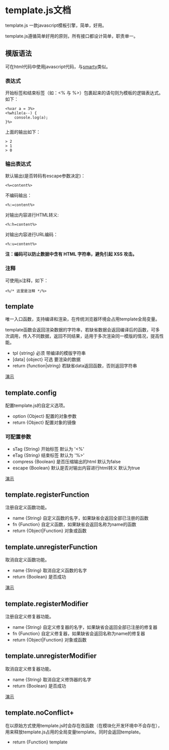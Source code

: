 # template.js文档
template.js 一款javascript模板引擎，简单，好用。

template.js遵循简单好用的原则，所有接口都设计简单，职责单一。

## 模版语法
可在html代码中使用javascript代码，与[smarty](http://www.smarty.net/)类似。

### 表达式
开始标签和结束标签（如：<% 与 %>）包裹起来的语句则为模板的逻辑表达式。如下：

	<%var a = 3%>
	<%while(a--) {
		console.log(a);
	}%>

上面的输出如下：

	> 2
	> 1
	> 0

### 输出表达式
默认输出(是否转码有escape参数决定)：

	<%=content%>

不编码输出：
	
	<%:=content%>

对输出内容进行HTML转义:

	<%:h=content%>

对输出内容进行URL编码：

	<%:u=content%>

**注：编码可以防止数据中含有 HTML 字符串，避免引起 XSS 攻击。**

### 注释
可使用js注释，如下：

	<%/* 这里是注释 */%>

## template

唯一入口函数，支持编译和渲染，在传统浏览器环境会占用template全局变量。

template函数会返回渲染数据的字符串，若缺省数据会返回编译后的函数，可多次调用，传入不同数据，返回不同结果，适用于多次渲染同一模版的情况，提高性能。

- tpl {string} 必须 带编译的模版字符串
- [data] {object} 可选 要渲染的数据
- return {function|string} 若缺省data返回函数，否则返回字符串

[演示](../demo/basic.html)

## template.config
配置template.js的自定义选项。

- option {Object} 配置的对象参数
- return {Object} 配置对象的镜像

### 可配置参数

- sTag {String} 开始标签 默认为 '<%'
- eTag {String} 结束标签 默认为 '%>'
- compress {Boolean} 是否压缩输出的html 默认为false
- escape {Boolean} 默认是否对输出内容进行html转义 默认为true

[演示](../demo/config.html)

## template.registerFunction 
注册自定义函数功能。

- name {String} 自定义函数的名字，如果缺省会返回全部已注册的函数
- fn {Function} 自定义函数，如果缺省会返回名称为name的函数
- return {Object|Function} 对象或函数

## template.unregisterFunction
取消自定义函数功能。

- name {String} 取消自定义函数的名字
- return {Boolean} 是否成功

[演示](../demo/registerFunction.html)

## template.registerModifier 
注册自定义修复器功能。

- name {String} 自定义修复器的名字，如果缺省会返回全部已注册的修复器
- fn {Function} 自定义修复器，如果缺省会返回名称为name的修复器
- return {Object|Function} 对象或函数

## template.unregisterModifier
取消自定义修复器功能。

- name {String} 取消自定义修饰器的名字
- return {Boolean} 是否成功

[演示](../demo/registerModifier.html)

## template.noConflict+
在以原始方式使用template.js时会存在改函数（在模块化开发环境中不会存在），用来释放template.js占用的全局变量template。同时会返回template。

- return {Function} template

